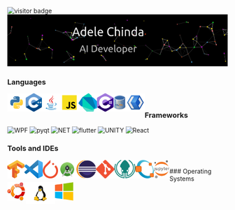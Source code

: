 <!--
**Logahn/Logahn** is a ✨ _special_ ✨ repository because its `README.md` (this file) appears on your GitHub profile.

Here are some ideas to get you started:

- 🔭 I’m currently working on ...
- 🌱 I’m currently learning ...
- 👯 I’m looking to collaborate on ...
- 🤔 I’m looking for help with ...
- 💬 Ask me about ...
- 📫 How to reach me: ...
- 😄 Pronouns: ...
- ⚡ Fun fact: ...
-->


<!--- - 👋 Hi, I’m Adele
- 👀 I’m interested in AI and Robotics Programming
- 🌱 Familiar with Python, C++
- 💞️ I’m looking to engage in research work as well as intern
- 📫 Reach me at chindahadele2@gmail.com --->
<!--  <img src="https://komarev.com/ghpvc/?username=logahn&label=Visits&color=blue&style=plastic" /> -->
 
 ![visitor badge](https://visitor-badge.glitch.me/badge?page_id=logahn.visitor-badge&left_color=red&right_color=blue&style=plastic) 
 ![](https://github.com/Logahn/Logahn/blob/main/AI%20dev.gif?raw=true)



<!-- [![Top Langs](https://github-readme-stats.vercel.app/api/top-langs/?username=Logahn)](https://github.com/Logahn/github-readme-stats) -->
<!-- ![Adele's GitHub stats](https://github-readme-stats.vercel.app/api?username=Logahn&show_icons=true&theme=default) -->
<!-- [![Adele's wakatime stats](https://github-readme-stats.vercel.app/api/wakatime?username=@Logan&layout=compact)](https://github.com/Logahn/github-readme-stats)  -->

<!-- [![Adele's wakatime stats](https://github-readme-stats.vercel.app/api/wakatime?username=@Logan)](https://github.com/Logahn/github-readme-stats) -->




<!---
AI-Nerd1/AI-Nerd1 is a ✨ special ✨ repository because its `README.md` (this file) appears on your GitHub profile.
You can click the Preview link to take a look at your changes.
--->


 
 ### Languages <br/>
 <a href="https://www.python.org" target="_blank"><img align="left" alt="Python" height ="42px" src="https://raw.githubusercontent.com/Logahn/Logahn/main/readme_icons/language_icons/python/python.svg"></a>
 <a href="https://www.cpp.org" target="_blank"><img align="left" alt="Cpp" height ="42px" src="https://raw.githubusercontent.com/Logahn/Logahn/main/readme_icons/language_icons/cpp/cpp.png"></a>
 <a href="https://www.java.org" target="_blank"><img align="left" alt="Java" height ="42px" src="https://raw.githubusercontent.com/Logahn/Logahn/main/readme_icons/language_icons/java/java.svg"></a>
 <a href="https://www.javascript.org" target="_blank"><img align="left" alt="Javascript" height ="42px" src="https://raw.githubusercontent.com/Logahn/Logahn/main/readme_icons/language_icons/javascript/javascript.svg"></a>
 <a href="https://www.dart.org" target="_blank"><img align="left" alt="dart" height ="42px" src="https://raw.githubusercontent.com/Logahn/Logahn/main/readme_icons/language_icons/dart/dart.png"></a>
 <a href="https://www.csharp.org" target="_blank"><img align="left" alt="csharp" height ="42px" src="https://raw.githubusercontent.com/Logahn/Logahn/main/readme_icons/language_icons/csharp/csharp.png"></a>
 <a href="https://www.mysql.org" target="_blank"><img align="left" alt="mysql" height ="42px" src="https://raw.githubusercontent.com/Logahn/Logahn/main/readme_icons/language_icons/mysql/mysql.png"></a>
 <a href="https://www.xaml.org" target="_blank"><img align="left" alt="xaml" height ="42px" src="https://raw.githubusercontent.com/Logahn/Logahn/main/readme_icons/language_icons/xaml/xaml.png"></a><br>
 
 
<!--   ![Python](https://img.shields.io/badge/Python-3.8-fbd240?style=plastic&logo=python&logoColor=white&left_color=blue&right_color=red)
  ![java](https://img.shields.io/badge/Java-1.8+-ec1d1e?style=plastic&logo=java&logoColor=white)
  ![C++](https://img.shields.io/badge/C++-17+-045c9c?style=plastic&logo=c%2B%2B&logoColor=white)
  ![mysql](https://img.shields.io/badge/MySQL-SQL+-045b8b?style=plastic&logo=mysql&logoColor=white)
  ![Dart](https://img.shields.io/badge/Dart-2.17.1-43c4fc?style=plastic&logo=dart&logoColor=white)
  ![C#](https://img.shields.io/badge/C-10-87418b?style=plastic&logo=csharp&logoColor=white)
  ![XAML](https://img.shields.io/badge/XAML-.NET-529be7?style=plastic&logo=xaml&logoColor=white)
  ![JS](https://img.shields.io/badge/JavaScript-10.1-f4dc1c?style=plastic&logo=javascript&logoColor=white) -->
  
<!--   [![Top Langs](https://github-readme-stats.vercel.app/api/top-langs/?username=Logahn&layout=compact)](https://github.com/Logahn/github-readme-stats) -->

  
  ### Frameworks
  ![WPF](https://img.shields.io/badge/WPF-4.5-84abf5?style=plastic&logo=wpf&logoColor=white)
  ![pyqt](https://img.shields.io/badge/Qt-5-green?style=plastic&logo=python&logoColor=green)
  ![NET](https://img.shields.io/badge/.NET-4-532bd4?style=plastic&logo=.net&logoColor=black)
  ![flutter](https://img.shields.io/badge/flutter-3.0.1-43d3fc?style=plastic&logo=flutter&logoColor=43d3fc)
  ![UNITY](https://img.shields.io/badge/UNITY-3.0.1-100000?style=plastic&logo=unity&logoColor=black)
  ![React](https://img.shields.io/badge/React-100000?style=plastic&logo=react&logoColor=61DAFB)
  
  ### Tools and IDEs<br/>
   <a href="Tensor Flow" target="_blank"><img align="left" alt="Tensor Flow" height ="42px" src="https://raw.githubusercontent.com/Logahn/Logahn/main/readme_icons/ide_icons/tensorflow/tensorflow.png"></a>
    <a href="VS Code" target="_blank"><img align="left" alt="workbench" height ="42px" src="https://raw.githubusercontent.com/Logahn/Logahn/main/readme_icons/ide_icons/vscode/vscode.png"></a>
         <a href="PyTorch" target="_blank"><img align="left" alt="PyTorch" height ="42px" src="https://raw.githubusercontent.com/Logahn/Logahn/main/readme_icons/ide_icons/pytorch/pytorch.png"></a>
     <a href="Android Studio" target="_blank"><img align="left" alt="Android Studio" height ="42px" src="https://raw.githubusercontent.com/Logahn/Logahn/main/readme_icons/ide_icons/androidstudio/androidstudio.png"></a>
     <a href="Eclipse" target="_blank"><img align="left" alt="Eclipse" height ="42px" src="https://raw.githubusercontent.com/Logahn/Logahn/main/readme_icons/ide_icons/eclipse/eclipse.png"></a>
     <a href="Git" target="_blank"><img align="left" alt="Git" height ="42px" src="https://raw.githubusercontent.com/Logahn/Logahn/main/readme_icons/ide_icons/git/git.png"></a>
     <a href="Git Kraken" target="_blank"><img align="left" alt="Git Kraken" height ="42px" src="https://raw.githubusercontent.com/Logahn/Logahn/main/readme_icons/ide_icons/gitkraken/gitkraken.png"></a>
     <a href="GNU Octave" target="_blank"><img align="left" alt="GNU Octave" height ="42px" src="https://raw.githubusercontent.com/Logahn/Logahn/main/readme_icons/ide_icons/gnu/gnu.png"></a>
     <a href="Jupyter" target="_blank"><img align="left" alt="Jupyter" height ="42px" src="https://raw.githubusercontent.com/Logahn/Logahn/main/readme_icons/ide_icons/jupyter/jupyter.png"></a>
<!--        <a href="MySQL Workbench" target="_blank"><img align="left" alt="workbench" height ="42px" src="https://raw.githubusercontent.com/Logahn/Logahn/main/readme_icons/dbms_icons/workbench/workbench.png"></a> -->
   <br>
<!--   ### 
  ![VScode](https://img.shields.io/badge/VSCode-007ACC?style=for-the-badge&logo=Visual%20Studio%20Code&logoColor=white)
  ![AndroidStudio](https://img.shields.io/badge/Android%20Studio-85b64e?style=for-the-badge&logo=android%20studio&logoColor=white)
  ![Eclipse](https://img.shields.io/badge/Eclipse-4c3d87?style=for-the-badge&logo=eclipse&logoColor=white)
  ![Git](https://img.shields.io/badge/Git%20-%23302F2F.svg?&style=for-the-badge&logo=Git&logoColor=F05032)
  ![GNU](https://img.shields.io/badge/GNU%20Octave%20-0990bf?&style=for-the-badge&logo=octave&logoColor=F05032)
  ![Jupyter](https://img.shields.io/badge/Jupyter-cbc2bd?&style=for-the-badge&logo=jupyter&logoColor=F05032) -->
  ### Operating Systems <br/>
   <a href="Ubuntu" target="_blank"><img align="left" alt="Ubuntu" height ="42px" src="https://raw.githubusercontent.com/Logahn/Logahn/main/readme_icons/os_icons/linux/ubuntu.png"></a>
   <a href="Linux" target="_blank"><img align="left" alt="Linux" height ="50px" src="https://raw.githubusercontent.com/Logahn/Logahn/main/readme_icons/os_icons/linux/linux.png"></a>
   <a href="Windows" target="_blank"><img align="left" alt="Windows" height ="42px" src="https://raw.githubusercontent.com/Logahn/Logahn/main/readme_icons/os_icons/windows/windows.png"></a>
   <br>
  
<!--    ![linux](https://img.shields.io/badge/Linux-E95420?style=for-the-badge&logo=linux&logoColor=white)
  ![windows](https://img.shields.io/badge/Windows-0474db?style=for-the-badge&logo=windows&logoColor=white) -->
  
<p align="center">
    
</p>

